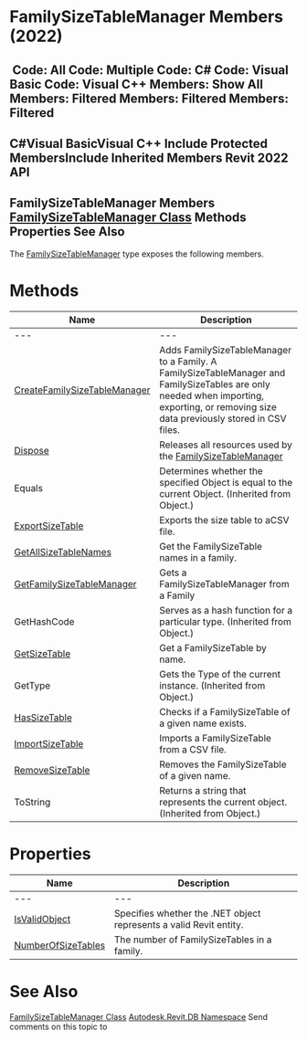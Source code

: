 # FamilySizeTableManager Members (2022)

﻿
 Code: All Code: Multiple Code: C# Code: Visual Basic Code: Visual C++  Members: Show All Members: Filtered Members: Filtered Members: Filtered   
---  
C#Visual BasicVisual C++
Include Protected MembersInclude Inherited Members
Revit 2022 API  
---  
FamilySizeTableManager Members  
[FamilySizeTableManager Class](dc4bfffa-e529-49d5-6077-c1e03370cc6c.md "FamilySizeTableManager Class") Methods Properties See Also  
---  
The [FamilySizeTableManager](dc4bfffa-e529-49d5-6077-c1e03370cc6c.md "FamilySizeTableManager Class") type exposes the following members.
# Methods
| Name | Description |
| --- | --- |
| --- | --- | --- |
| [CreateFamilySizeTableManager](9b6a6ac2-e778-2df8-b455-0018e1a16b32.md "CreateFamilySizeTableManager Method") | Adds FamilySizeTableManager to a Family. A FamilySizeTableManager and FamilySizeTables are only needed when importing, exporting, or removing size data previously stored in CSV files. |
| [Dispose](c2168c47-887f-9418-5534-4b905623f579.md "Dispose Method") | Releases all resources used by the [FamilySizeTableManager](dc4bfffa-e529-49d5-6077-c1e03370cc6c.md "FamilySizeTableManager Class") |
| Equals | Determines whether the specified Object is equal to the current Object. (Inherited from Object.) |
| [ExportSizeTable](40539d6c-8288-94cb-0052-2e8203d15e43.md "ExportSizeTable Method") | Exports the size table to aCSV file. |
| [GetAllSizeTableNames](e043b624-d464-d0f3-e1c6-3a5bdaaa3238.md "GetAllSizeTableNames Method") | Get the FamilySizeTable names in a family. |
| [GetFamilySizeTableManager](823ee0d2-cd75-bcd9-8017-df014095b8ea.md "GetFamilySizeTableManager Method") | Gets a FamilySizeTableManager from a Family |
| GetHashCode | Serves as a hash function for a particular type.  (Inherited from Object.) |
| [GetSizeTable](e2fb9f86-e444-67b6-c830-4037206636b4.md "GetSizeTable Method") | Get a FamilySizeTable by name. |
| GetType | Gets the Type of the current instance. (Inherited from Object.) |
| [HasSizeTable](7f0f08f7-d73f-759d-6533-e0671b1d56df.md "HasSizeTable Method") | Checks if a FamilySizeTable of a given name exists. |
| [ImportSizeTable](17fc8c33-626c-f39d-48a9-94e307e742bb.md "ImportSizeTable Method") | Imports a FamilySizeTable from a CSV file. |
| [RemoveSizeTable](04e4938e-bef5-0a6a-2f44-c8e7428be37b.md "RemoveSizeTable Method") | Removes the FamilySizeTable of a given name. |
| ToString | Returns a string that represents the current object. (Inherited from Object.) |

# Properties
| Name | Description |
| --- | --- |
| --- | --- | --- |
| [IsValidObject](24486f6f-3e09-2cf5-3521-c4b6e22a4bea.md "IsValidObject Property") | Specifies whether the .NET object represents a valid Revit entity. |
| [NumberOfSizeTables](db83ab76-8e76-1f10-9789-8ea1a1879f0a.md "NumberOfSizeTables Property") | The number of FamilySizeTables in a family. |

# See Also
[FamilySizeTableManager Class](dc4bfffa-e529-49d5-6077-c1e03370cc6c.md "FamilySizeTableManager Class")
[Autodesk.Revit.DB Namespace](87546ba7-461b-c646-cbb1-2cb8f5bff8b2.md "Autodesk.Revit.DB Namespace")
Send comments on this topic to 